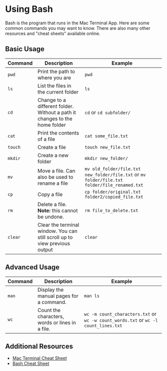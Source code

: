 # Using Bash

Bash is the program that runs in the Mac Terminal App. Here are some common
commands you may want to know. There are also many other resources and "cheat
sheets" available online.


## Basic Usage

| Command | Description | Example |
| ------- | ----------- | ------- |
| `pwd` | Print the path to where you are | `pwd` |
| `ls` | List the files in the current folder | `ls` |
| `cd` | Change to a different folder. Without a path it changes to the home folder | `cd` or `cd subfolder/` |
| `cat` | Print the contents of a file | `cat some_file.txt` |
| `touch` | Create a file | `touch new_file.txt` |
| `mkdir` | Create a new folder | `mkdir new_folder/` |
| `mv` | Move a file. Can also be used to rename a file | `mv old_folder/file.txt new_folder/file.txt` or `mv folder/file.txt folder/file_renamed.txt` |
| `cp` | Copy a file | `cp folder/original.txt folder2/copied_file.txt` |
| `rm` | Delete a file. **Note:** this cannot be undone. | `rm file_to_delete.txt` |
| `clear` | Clear the terminal window. You can still scroll up to view previous output | `clear` |


## Advanced Usage

| Command | Description | Example |
| ------- | ----------- | ------- |
| `man` | Display the manual pages for a command. | `man ls` |
| `wc` | Count the characters, words or lines in a file. | `wc -m count_characters.txt` or `wc -w count_words.txt` or `wc -l count_lines.txt` |


## Additional Resources

* [Mac Terminal Cheat Sheet](https://gist.github.com/poopsplat/7195274)
* [Bash Cheat Sheet](https://github.com/LeCoupa/awesome-cheatsheets/blob/master/languages/bash.sh)
